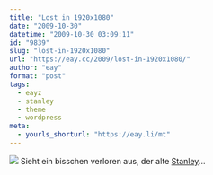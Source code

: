 ```yaml
---
title: "Lost in 1920x1080"
date: "2009-10-30"
datetime: "2009-10-30 03:09:11"
id: "9839"
slug: "lost-in-1920x1080"
url: "https://eay.cc/2009/lost-in-1920x1080/"
author: "eay"
format: "post"
tags:
  - eayz
  - stanley
  - theme
  - wordpress
meta:
  - yourls_shorturl: "https://eay.li/mt"
---
```


[![](https://eay.cc/uploads/2009/eayz1920.jpg)](http://www.flickr.com/photos/eay/4056637989/sizes/o/) Sieht ein bisschen verloren aus, der alte [Stanley](//eay.cc/2008/introducing-stanley/)...

